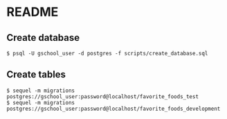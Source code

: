 # README

## Create database

    $ psql -U gschool_user -d postgres -f scripts/create_database.sql

## Create tables

    $ sequel -m migrations postgres://gschool_user:password@localhost/favorite_foods_test
    $ sequel -m migrations postgres://gschool_user:password@localhost/favorite_foods_development
